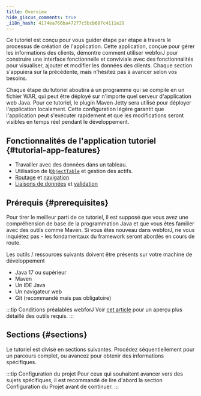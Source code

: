 ```yaml
---
title: Overview
hide_giscus_comments: true
_i18n_hash: 4174ea766ba47277c5bcb607c4111e29
---
```

Ce tutoriel est conçu pour vous guider étape par étape à travers le processus de création de l'application. Cette application, conçue pour gérer les informations des clients, démontre comment utiliser webforJ pour construire une interface fonctionnelle et conviviale avec des fonctionnalités pour visualiser, ajouter et modifier les données des clients. Chaque section s'appuiera sur la précédente, mais n'hésitez pas à avancer selon vos besoins.

Chaque étape du tutoriel aboutira à un programme qui se compile en un fichier WAR, qui peut être déployé sur n'importe quel serveur d'application web Java. Pour ce tutoriel, le plugin Maven Jetty sera utilisé pour déployer l'application localement. Cette configuration légère garantit que l'application peut s'exécuter rapidement et que les modifications seront visibles en temps réel pendant le développement.

## Fonctionnalités de l'application tutoriel {#tutorial-app-features}

 - Travailler avec des données dans un tableau.
 - Utilisation de l[`ObjectTable`](https://javadoc.io/doc/com.webforj/webforj-foundation/latest/com/webforj/environment/ObjectTable.html) et gestion des actifs.
 - [Routage](../../routing/overview) et [navigation](../../routing/route-navigation)
 - [Liaisons de données](../../data-binding/overview) et [validation](../../data-binding/validation/overview)

## Prérequis {#prerequisites}

Pour tirer le meilleur parti de ce tutoriel, il est supposé que vous avez une compréhension de base de la programmation Java et que vous êtes familier avec des outils comme Maven. Si vous êtes nouveau dans webforJ, ne vous inquiétez pas - les fondamentaux du framework seront abordés en cours de route.

Les outils / ressources suivants doivent être présents sur votre machine de développement

<!-- vale off -->
- Java 17 ou supérieur
- Maven
- Un IDE Java
- Un navigateur web
- Git (recommandé mais pas obligatoire)
<!-- vale on -->

:::tip Conditions préalables webforJ
Voir [cet article](../prerequisites) pour un aperçu plus détaillé des outils requis.
:::

## Sections {#sections}

Le tutoriel est divisé en sections suivantes. Procédez séquentiellement pour un parcours complet, ou avancez pour obtenir des informations spécifiques.

:::tip Configuration du projet
Pour ceux qui souhaitent avancer vers des sujets spécifiques, il est recommandé de lire d'abord la section Configuration du Projet avant de continuer. 
:::

<DocCardList className="topics-section" />
